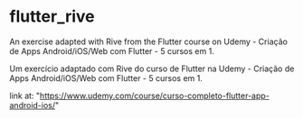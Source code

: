 # flutter_rive

An exercise adapted with Rive from the Flutter course on Udemy - Criação de Apps Android/iOS/Web com Flutter - 5 cursos em 1.

Um exercício adaptado com Rive do curso de Flutter na Udemy - Criação de Apps Android/iOS/Web com Flutter - 5 cursos em 1.

link at: "https://www.udemy.com/course/curso-completo-flutter-app-android-ios/"
